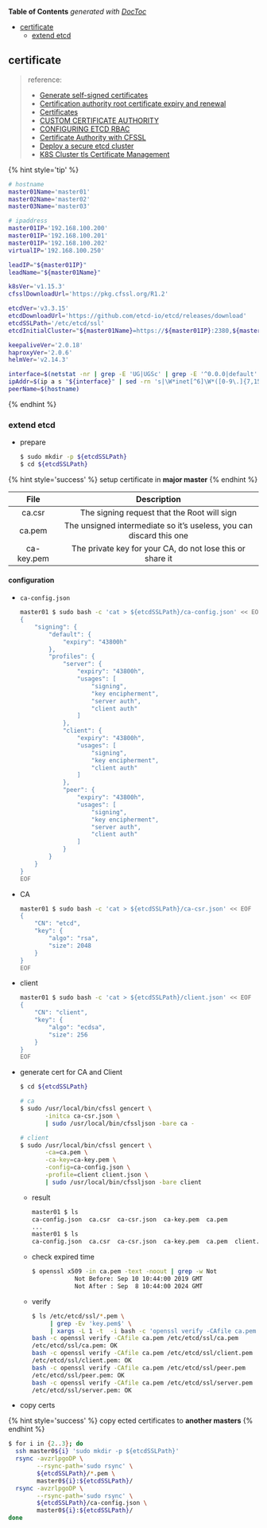 <!-- START doctoc generated TOC please keep comment here to allow auto update -->
<!-- DON'T EDIT THIS SECTION, INSTEAD RE-RUN doctoc TO UPDATE -->
**Table of Contents**  *generated with [DocToc](https://github.com/thlorenz/doctoc)*

- [certificate](#certificate)
  - [extend etcd](#extend-etcd)

<!-- END doctoc generated TOC please keep comment here to allow auto update -->

## certificate
> reference:
> - [Generate self-signed certificates](https://coreos.com/os/docs/latest/generate-self-signed-certificates.html)
> - [Certification authority root certificate expiry and renewal](https://serverfault.com/a/308100)
> - [Certificates](https://kubernetes.io/docs/concepts/cluster-administration/certificates/)
> - [CUSTOM CERTIFICATE AUTHORITY](https://choria.io/docs/configuration/custom_ca/)
> - [CONFIGURING ETCD RBAC](https://docs.projectcalico.org/reference/etcd-rbac/)
> - [Certificate Authority with CFSSL](https://jite.eu/2019/2/6/ca-with-cfssl/)
> - [Deploy a secure etcd cluster](https://pcocc.readthedocs.io/en/latest/deps/etcd-production.html)
> - [K8S Cluster tls Certificate Management](https://programmer.group/k8s-cluster-tls-certificate-management.html)

{% hint style='tip' %}
```bash
# hostname
master01Name='master01'
master02Name='master02'
master03Name='master03'

# ipaddress
master01IP='192.168.100.200'
master01IP='192.168.100.201'
master01IP='192.168.100.202'
virtualIP='192.168.100.250'

leadIP="${master01IP}"
leadName="${master01Name}"

k8sVer='v1.15.3'
cfsslDownloadUrl='https://pkg.cfssl.org/R1.2'

etcdVer='v3.3.15'
etcdDownloadUrl='https://github.com/etcd-io/etcd/releases/download'
etcdSSLPath='/etc/etcd/ssl'
etcdInitialCluster="${master01Name}=https://${master01IP}:2380,${master02Name}=https://${master02IP}:2380,${master03Name}=https://${master03IP}:2380"

keepaliveVer='2.0.18'
haproxyVer='2.0.6'
helmVer='v2.14.3'

interface=$(netstat -nr | grep -E 'UG|UGSc' | grep -E '^0.0.0|default' | grep -E '[0-9.]{7,15}' | awk -F' ' '{print $NF}')
ipAddr=$(ip a s "${interface}" | sed -rn 's|\W*inet[^6]\W*([0-9\.]{7,15}).*$|\1|p')
peerName=$(hostname)
```
{% endhint %}

### extend etcd
- prepare
  ```bash
  $ sudo mkdir -p ${etcdSSLPath}
  $ cd ${etcdSSLPath}
  ```

{% hint style='success' %}
setup certificate in **major master**
{% endhint %}

| File       | Description                                                         |
| :-:        | :-:                                                                 |
| ca.csr     | The signing request that the Root will sign                         |
| ca.pem     | The unsigned intermediate so it’s useless, you can discard this one |
| ca-key.pem | The private key for your CA, do not lose this or share it           |


#### configuration
- `ca-config.json`
  ```bash
  master01 $ sudo bash -c 'cat > ${etcdSSLPath}/ca-config.json' << EOF
  {
      "signing": {
          "default": {
              "expiry": "43800h"
          },
          "profiles": {
              "server": {
                  "expiry": "43800h",
                  "usages": [
                      "signing",
                      "key encipherment",
                      "server auth",
                      "client auth"
                  ]
              },
              "client": {
                  "expiry": "43800h",
                  "usages": [
                      "signing",
                      "key encipherment",
                      "client auth"
                  ]
              },
              "peer": {
                  "expiry": "43800h",
                  "usages": [
                      "signing",
                      "key encipherment",
                      "server auth",
                      "client auth"
                  ]
              }
          }
      }
  }
  EOF
  ```

- CA
  ```bash
  master01 $ sudo bash -c 'cat > ${etcdSSLPath}/ca-csr.json' << EOF
  {
      "CN": "etcd",
      "key": {
          "algo": "rsa",
          "size": 2048
      }
  }
  EOF
  ```

- client
  ```bash
  master01 $ sudo bash -c 'cat > ${etcdSSLPath}/client.json' << EOF
  {
      "CN": "client",
      "key": {
          "algo": "ecdsa",
          "size": 256
      }
  }
  EOF
  ```

- generate cert for CA and Client
  ```bash
  $ cd ${etcdSSLPath}

  # ca
  $ sudo /usr/local/bin/cfssl gencert \
         -initca ca-csr.json \
         | sudo /usr/local/bin/cfssljson -bare ca -

  # client
  $ sudo /usr/local/bin/cfssl gencert \
         -ca=ca.pem \
         -ca-key=ca-key.pem \
         -config=ca-config.json \
         -profile=client client.json \
         | sudo /usr/local/bin/cfssljson -bare client
  ```

  - result
    ```bash
    master01 $ ls
    ca-config.json  ca.csr  ca-csr.json  ca-key.pem  ca.pem
    ...
    master01 $ ls
    ca-config.json  ca.csr  ca-csr.json  ca-key.pem  ca.pem  client.csr  client.json  client-key.pem  client.pem
    ```
  - check expired time
    ```bash
    $ openssl x509 -in ca.pem -text -noout | grep -w Not
                Not Before: Sep 10 10:44:00 2019 GMT
                Not After : Sep  8 10:44:00 2024 GMT
    ```
  - verify
    ```bash
    $ ls /etc/etcd/ssl/*.pem \
         | grep -Ev 'key.pem$' \
         | xargs -L 1 -t  -i bash -c 'openssl verify -CAfile ca.pem {}'
    bash -c openssl verify -CAfile ca.pem /etc/etcd/ssl/ca.pem
    /etc/etcd/ssl/ca.pem: OK
    bash -c openssl verify -CAfile ca.pem /etc/etcd/ssl/client.pem
    /etc/etcd/ssl/client.pem: OK
    bash -c openssl verify -CAfile ca.pem /etc/etcd/ssl/peer.pem
    /etc/etcd/ssl/peer.pem: OK
    bash -c openssl verify -CAfile ca.pem /etc/etcd/ssl/server.pem
    /etc/etcd/ssl/server.pem: OK
    ```

- copy certs

{% hint style='success' %}
copy ected certificates to **another masters**
{% endhint %}

```bash
$ for i in {2..3}; do
  ssh master0${i} 'sudo mkdir -p ${etcdSSLPath}'
  rsync -avzrlpgoDP \
        --rsync-path='sudo rsync' \
        ${etcdSSLPath}/*.pem \
        master0${i}:${etcdSSLPath}/
  rsync -avzrlpgoDP \
        --rsync-path='sudo rsync' \
        ${etcdSSLPath}/ca-config.json \
        master0${i}:${etcdSSLPath}/
done
```
